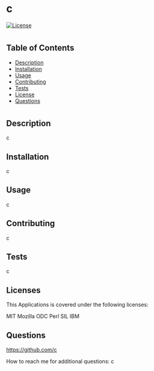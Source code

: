 # c

[![License](https://img.shields.io/badge/License-Apache_2.0-blue.svg)](https://opensource.org/licenses/Apache-2.0)
# 

## Table of Contents
- [Description](#Description)
- [Installation](#Installation)
- [Usage](#Usage)
- [Contributing](#Contributing)
- [Tests](#Tests)
- [License](#License)
- [Questions](#Questions)

#

## Description
c 

## Installation
c

## Usage
c

## Contributing
c

## Tests
c

## Licenses

This Applications is covered under the following licenses:

MIT
Mozilla
ODC
Perl
SIL
IBM


## Questions
https://github.com/c 

How to reach me for additional questions: c
